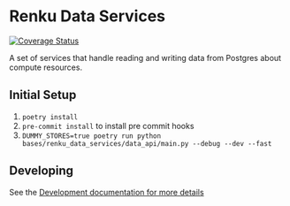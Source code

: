 # Renku Data Services

[![Coverage Status](https://coveralls.io/repos/github/SwissDataScienceCenter/renku-data-services/badge.svg?branch=main)](https://coveralls.io/github/SwissDataScienceCenter/renku-data-services?branch=main)

A set of services that handle reading and writing data from Postgres about
compute resources.


## Initial Setup

1. `poetry install`
2. `pre-commit install` to install pre commit hooks
3. `DUMMY_STORES=true poetry run python bases/renku_data_services/data_api/main.py --debug --dev --fast`

## Developing

See the [Development documentation for more details](/DEVELOPING.md)
